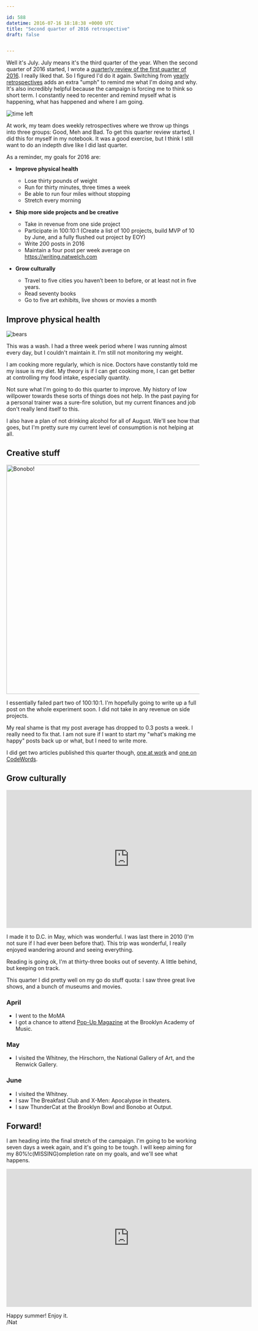 ```yaml
---

id: 588
datetime: 2016-07-16 18:18:38 +0000 UTC
title: "Second quarter of 2016 retrospective"
draft: false


---
```


Well it's July. July means it's the third quarter of the year. When the second quarter of 2016 started, I wrote a [quarterly review of the first quarter of 2016](https://writing.natwelch.com/post/572). I really liked that. So I figured I'd do it again. Switching from [yearly retrospectives](https://writing.natwelch.com/post/531) adds an extra "umph" to remind me what I'm doing and why. It's also incredibly helpful because the campaign is forcing me to think so short term. I constantly need to recenter and remind myself what is happening, what has happened and where I am going.

![time left](http://cl.ly/girx/d)

At work, my team does weekly retrospectives where we throw up things into three groups: Good, Meh and Bad. To get this quarter review started, I did this for myself in my notebook. It was a good exercise, but I think I still want to do an indepth dive like I did last quarter.

As a reminder, my goals for 2016 are:

 - **Improve physical health**
   - Lose thirty pounds of weight
   - Run for thirty minutes, three times a week
   - Be able to run four miles without stopping
   - Stretch every morning

 - **Ship more side projects and be creative**
   - Take in revenue from one side project
   - Participate in 100:10:1 (Create a list of 100 projects, build MVP of 10 by June, and a fully flushed out project by EOY)
   - Write 200 posts in 2016
   - Maintain a four post per week average on https://writing.natwelch.com

 - **Grow culturally**
   - Travel to five cities you haven’t been to before, or at least not in five years.
   - Read seventy books
   - Go to five art exhibits, live shows or movies a month

## Improve physical health

![bears](https://cl.ly/gj1s/d)

This was a wash. I had a three week period where I was running almost every day, but I couldn't maintain it. I'm still not monitoring my weight.

I am cooking more regularly, which is nice. Doctors have constantly told me my issue is my diet. My theory is if I can get cooking more, I can get better at controlling my food intake, especially quantity.

Not sure what I'm going to do this quarter to improve. My history of low willpower towards these sorts of things does not help. In the past paying for a personal trainer was a sure-fire solution, but my current finances and job don't really lend itself to this.

I also have a plan of not drinking alcohol for all of August. We'll see how that goes, but I'm pretty sure my current level of consumption is not helping at all.

## Creative stuff

<a data-flickr-embed="true"  href="https://www.flickr.com/photos/icco/27111561873/in/datetaken-ff/" title="Bonobo!"><img src="https://c2.staticflickr.com/8/7399/27111561873_ae9aa823d4_c.jpg" width="800" height="598" alt="Bonobo!"></a><script async src="//embedr.flickr.com/assets/client-code.js" charset="utf-8"></script>

I essentially failed part two of 100:10:1. I'm hopefully going to write up a full post on the whole experiment soon. I did not take in any revenue on side projects.

My real shame is that my post average has dropped to 0.3 posts a week. I really need to fix that. I am not sure if I want to start my "what's making me happy" posts back up or what, but I need to write more. 

I did get two articles published this quarter though, [one at work](https://medium.com/git-out-the-vote/chatops-198f0b62c601) and [one on CodeWords](https://codewords.recurse.com/issues/six/promoting-reliability-in-web-software-companies).

## Grow culturally

<iframe width="640" height="360" src="https://www.youtube.com/embed/R7Bra1VCFcY" frameborder="0" allowfullscreen></iframe>

I made it to D.C. in May, which was wonderful. I was last there in 2010 (I'm not sure if I had ever been before that). This trip was wonderful, I really enjoyed wandering around and seeing everything. 

Reading is going ok, I'm at thirty-three books out of seventy. A little behind, but keeping on track.

This quarter I did pretty well on my go do stuff quota: I saw three great live shows, and a bunch of museums and movies. 

### April

 - I went to the MoMA
 - I got a chance to attend [Pop-Up Magazine](https://popupmagazine.com/) at the Brooklyn Academy of Music.

### May

 - I visited the Whitney, the Hirschorn, the National Gallery of Art, and the Renwick Gallery.

### June

 - I visited the Whitney.
 - I saw The Breakfast Club and X-Men: Apocalypse in theaters.
 - I saw ThunderCat at the Brooklyn Bowl and Bonobo at Output. 

## Forward!

I am heading into the final stretch of the campaign. I'm going to be working seven days a week again, and it's going to be tough. I will keep aiming for my 80%!c(MISSING)ompletion rate on my goals, and we'll see what happens.

<iframe width="640" height="360" src="https://www.youtube.com/embed/RUWmjfR7_bo" frameborder="0" allowfullscreen></iframe>

Happy summer! Enjoy it.  
/Nat
